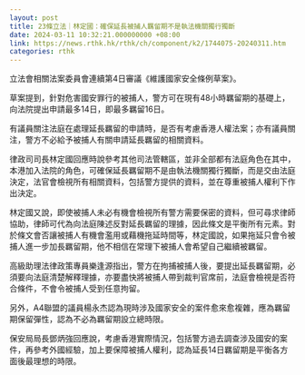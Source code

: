 ```yaml
---
layout: post
title: 23條立法｜林定國：確保延長被捕人羈留期不是執法機關獨行獨斷
date: 2024-03-11 10:32:21.000000000 +08:00
link: https://news.rthk.hk/rthk/ch/component/k2/1744075-20240311.htm
categories: rthk
---
```


立法會相關法案委員會連續第4日審議《維護國家安全條例草案》。

草案提到，針對危害國安罪行的被捕人，警方可在現有48小時羈留期的基礎上，向法院提出申請最多14日，即最多羈留16日。

有議員關注法庭在處理延長羈留的申請時，是否有考慮香港人權法案；亦有議員關注，警方不必給予被捕人有關申請延長羈留的相關資料。

律政司司長林定國回應時說參考其他司法管轄區，並非全部都有法庭角色在其中，本港加入法院的角色，可確保延長羈留期不是由執法機關獨行獨斷，而是交由法庭決定，法官會檢視所有相關資料，包括警方提供的資料，並在尊重被捕人權利下作出決定。

林定國又說，即使被捕人未必有機會檢視所有警方需要保密的資料，但可尋求律師協助，律師可代為向法庭陳述反對延長羈留的理據，因此條文是平衡所有元素。對於條文會否讓被捕人有機會濫用或藉機拖延時間等，林定國說，如果拖延只會令被捕人進一步加長羈留期，他不相信在常理下被捕人會希望自己繼續被羈留。

高級助理法律政策專員樂逢源指出，警方在拘捕被捕人後，要提出延長羈留期，必須要向法庭清楚解釋理據，亦要盡快將被捕人帶到裁判官席前，法庭會檢視是否符合條件，不會令被捕人受到任意拘留。

另外，A4聯盟的議員楊永杰認為現時涉及國家安全的案件愈來愈複雜，應為羈留期保留彈性，認為不必為羈留期設立總時限。

保安局局長鄧炳強回應說，考慮香港實際情況，包括警方過去調查涉及國安的案件，再參考外國經驗，加上要保障被捕人權利，認為延長14日羈留期是平衡各方面後最理想的時限。
